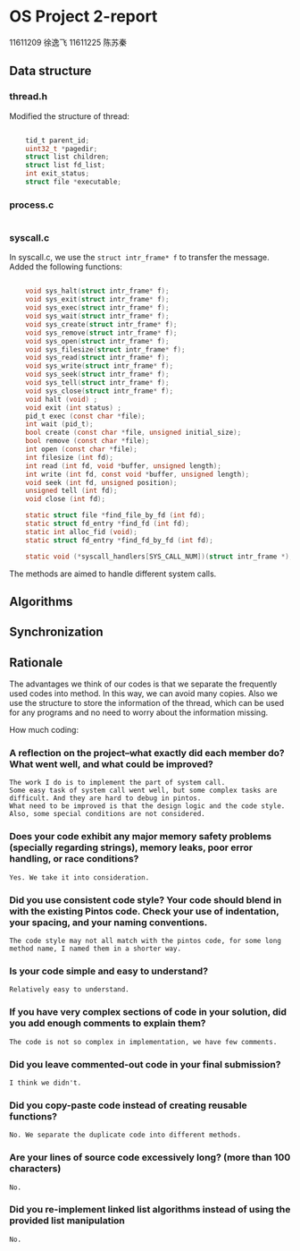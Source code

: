 # OS Project 2-report  

11611209 徐逸飞
11611225 陈苏秦

## Data structure  

### thread.h

Modified the structure of thread:

```c

    tid_t parent_id;
    uint32_t *pagedir;
    struct list children;
    struct list fd_list;
    int exit_status;
    struct file *executable;  

```

### process.c

```c

```

### syscall.c 

In syscall.c, we use the `struct intr_frame* f` to transfer the message.  
Added the following functions:  

```c

    void sys_halt(struct intr_frame* f);  
    void sys_exit(struct intr_frame* f);  
    void sys_exec(struct intr_frame* f);  
    void sys_wait(struct intr_frame* f);  
    void sys_create(struct intr_frame* f);
    void sys_remove(struct intr_frame* f);
    void sys_open(struct intr_frame* f);  
    void sys_filesize(struct intr_frame* f);
    void sys_read(struct intr_frame* f);  
    void sys_write(struct intr_frame* f);
    void sys_seek(struct intr_frame* f);  
    void sys_tell(struct intr_frame* f);  
    void sys_close(struct intr_frame* f);
    void halt (void) ;
    void exit (int status) ;
    pid_t exec (const char *file);
    int wait (pid_t);
    bool create (const char *file, unsigned initial_size);
    bool remove (const char *file);
    int open (const char *file);
    int filesize (int fd);
    int read (int fd, void *buffer, unsigned length);
    int write (int fd, const void *buffer, unsigned length);
    void seek (int fd, unsigned position);
    unsigned tell (int fd);
    void close (int fd);

    static struct file *find_file_by_fd (int fd);
    static struct fd_entry *find_fd (int fd);
    static int alloc_fid (void);
    static struct fd_entry *find_fd_by_fd (int fd);

    static void (*syscall_handlers[SYS_CALL_NUM])(struct intr_frame *);  
```  

The methods are aimed to handle different system calls.  

## Algorithms  

## Synchronization  

## Rationale  

The advantages we think of our codes is that we separate the frequently used codes into method. In this way, we can avoid many copies. Also we use the structure to store the information of the thread, which can be used for any programs and no need to worry about the information missing.

How much coding:

### A reflection on the project–what exactly did each member do? What went well, and what could be improved?

    The work I do is to implement the part of system call.  
    Some easy task of system call went well, but some complex tasks are difficult. And they are hard to debug in pintos.  
    What need to be improved is that the design logic and the code style. Also, some special conditions are not considered.

### Does your code exhibit any major memory safety problems (specially regarding strings), memory leaks, poor error handling, or race conditions?

    Yes. We take it into consideration.

### Did you use consistent code style? Your code should blend in with the existing Pintos code. Check your use of indentation, your spacing, and your naming conventions.

    The code style may not all match with the pintos code, for some long method name, I named them in a shorter way.  

### Is your code simple and easy to understand?

    Relatively easy to understand.

### If you have very complex sections of code in your solution, did you add enough comments to explain them?

    The code is not so complex in implementation, we have few comments.

### Did you leave commented-out code in your final submission?

    I think we didn't.

### Did you copy-paste code instead of creating reusable functions?

    No. We separate the duplicate code into different methods.

### Are your lines of source code excessively long? (more than 100 characters)

    No.

### Did you re-implement linked list algorithms instead of using the provided list manipulation

    No.
